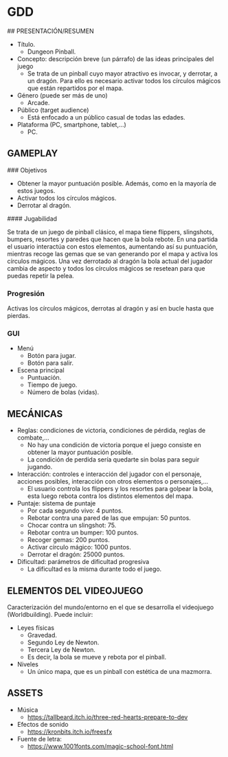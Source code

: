 # GDD

## PRESENTACIÓN/RESUMEN

- Título. 
  - Dungeon Pinball.
- Concepto: descripción breve (un párrafo) de las ideas principales del juego
  - Se trata de un pinball cuyo mayor atractivo es invocar, y derrotar, a un dragón. Para ello es necesario activar todos los círculos mágicos que están repartidos por el mapa.
- Género (puede ser más de uno)
  - Arcade.
- Público (target audience)
  - Está enfocado a un público casual de todas las edades.
- Plataforma (PC, smartphone, tablet,...)
  - PC.

## GAMEPLAY

### Objetivos

  - Obtener la mayor puntuación posible. Además, como en la mayoría de estos juegos.
  - Activar todos los círculos mágicos.
  - Derrotar al dragón.


#### Jugabilidad

Se trata de un juego de pinball clásico, el mapa tiene flippers, slingshots, bumpers, resortes y paredes que hacen que la bola rebote. 
En una partida el usuario interactúa con estos elementos, aumentando así su puntuación, mientras recoge las gemas que se van generando por el mapa y activa los círculos mágicos.
Una vez derrotado al dragón la bola actual del jugador cambia de aspecto y todos los círculos mágicos se resetean para que puedas repetir la pelea.

### Progresión

Activas los círculos mágicos, derrotas al dragón y así en bucle hasta que pierdas.

### GUI

- Menú 
  - Botón para jugar.
  - Botón para salir.
- Escena principal
  - Puntuación.
  - Tiempo de juego.
  - Número de bolas (vidas). 

## MECÁNICAS

- Reglas: condiciones de victoria, condiciones de pérdida, reglas de combate,...
  - No hay una condición de victoria porque el juego consiste en obtener la mayor puntuación posible.
  - La condición de perdida sería quedarte sin bolas para seguir jugando.
- Interacción: controles e interacción del jugador con el personaje, acciones posibles, interacción con otros elementos o personajes,...
  - El usuario controla los flippers y los resortes para golpear la bola, esta luego rebota contra los distintos elementos del mapa.
- Puntaje: sistema de puntaje
  - Por cada segundo vivo: 4 puntos.
  - Rebotar contra una pared de las que empujan: 50 puntos.
  - Chocar contra un slingshot: 75.
  - Rebotar contra un bumper: 100 puntos.
  - Recoger gemas: 200 puntos.
  - Activar círculo mágico: 1000 puntos.
  - Derrotar el dragón: 25000 puntos.
- Dificultad: parámetros de dificultad progresiva
  - La dificultad es la misma durante todo el juego.

## ELEMENTOS DEL VIDEOJUEGO

Caracterización del mundo/entorno en el que se desarrolla el videojuego (Worldbuilding). Puede incluir:

- Leyes físicas
  - Gravedad.
  - Segundo Ley de Newton.
  - Tercera Ley de Newton.
  - Es decir, la bola se mueve y rebota por el pinball.
- Niveles
  - Un único mapa, que es un pinball con estética de una mazmorra.

## ASSETS

- Música
  - https://tallbeard.itch.io/three-red-hearts-prepare-to-dev
- Efectos de sonido
  - https://kronbits.itch.io/freesfx
- Fuente de letra:
  - https://www.1001fonts.com/magic-school-font.html
